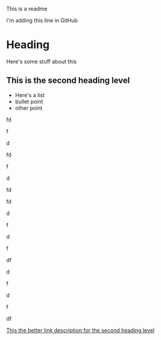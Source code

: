 This is a readme

I'm adding this line in GitHub

# Heading

Here's some stuff about this

## This is the second heading level

-   Here's a list
-   bullet point
-   other point

fd

f

d

fd

f

d

fd

fd

d

f

d

f

df

d

f

d

f

df

[This the better link description for the second heading level](#this-is-the-second-heading-level)
